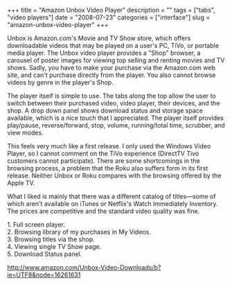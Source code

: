 +++
title = "Amazon Unbox Video Player"
description = ""
tags = ["tabs", "video players"]
date = "2008-07-23"
categories = ["interface"]
slug = "amazon-unbox-video-player"
+++


<p>Unbox is Amazon.com's Movie and TV Show store, which offers downloadable videos that may be played on a user's PC, TiVo, or portable media player. The Unbox video player provides a "Shop" browser, a carousel of poster images for viewing top selling and renting movies and TV shows. Sadly, you have to make your purchase via the Amazon.com web site, and can't purchase directly from the player. You also cannot browse videos by genre in the player's Shop.</p>
<p>The player itself is simple to use. The tabs along the top allow the user to switch between their purchased video, video player, their devices, and the shop. A drop down panel shows download status and storage space available, which is a nice touch that I appreciated. The player itself provides play/pause, reverse/forward, stop, volume, running/total time, scrubber, and view modes.</p>
<p>This feels very much like a first release. I only used the Windows Video Player, so I cannot comment on the TiVo experience (DirectTV Tivo customers cannot participate). There are some shortcomings in the browsing process, a problem that the Roku also suffers form in its first release. Neither Unbox or Roku compares with the browsing offered by the Apple TV. </p>
<p>What I liked is mainly that there was a different catalog of titles&#8212;some of which aren't available on iTunes or Netflix's Watch Immediately Inventory. The prices are competitive and the standard video quality was fine.</p>
<div id="screens-full" class="clear"><div class="caption">1. Full screen player.</div><div class="fullimg clear"><a href="/media/interface/amazon-unbox-video-player-1.png" class="group" rel="group" title="1. Full screen player."><img src="/media/interface/amazon-unbox-video-player-1.png" alt="" class="img-responsive"></a></div></div><div id="screens-full" class="clear"><div class="caption">2. Browsing library of my purchases in My Videos.</div><div class="fullimg clear"><a href="/media/interface/amazon-unbox-video-player-2.png" class="group" rel="group" title="2. Browsing library of my purchases in My Videos."><img src="/media/interface/amazon-unbox-video-player-2.png" alt="" class="img-responsive"></a></div></div><div id="screens-full" class="clear"><div class="caption">3. Browsing titles via the shop.</div><div class="fullimg clear"><a href="/media/interface/amazon-unbox-video-player-3.png" class="group" rel="group" title="3. Browsing titles via the shop."><img src="/media/interface/amazon-unbox-video-player-3.png" alt="" class="img-responsive"></a></div></div><div id="screens-full" class="clear"><div class="caption">4. Viewing single TV Show page.</div><div class="fullimg clear"><a href="/media/interface/amazon-unbox-video-player-4.png" class="group" rel="group" title="4. Viewing single TV Show page."><img src="/media/interface/amazon-unbox-video-player-4.png" alt="" class="img-responsive"></a></div></div><div id="screens-full" class="clear"><div class="caption">5. Download Status panel.</div><div class="fullimg clear"><a href="/media/interface/amazon-unbox-video-player-5.png" class="group" rel="group" title="5. Download Status panel."><img src="/media/interface/amazon-unbox-video-player-5.png" alt="" class="img-responsive"></a></div></div>        
<p><a href="http://www.amazon.com/Unbox-Video-Downloads/b?ie=UTF8&amp;node=16261631">http://www.amazon.com/Unbox-Video-Downloads/b?ie=UTF8&node=16261631</a></p>

